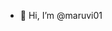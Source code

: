 - 👋 Hi, I’m @maruvi01


<!---
maruvi01/maruvi01 is a ✨ special ✨ repository because its `README.md` (this file) appears on your GitHub profile.
You can click the Preview link to take a look at your changes.
--->
